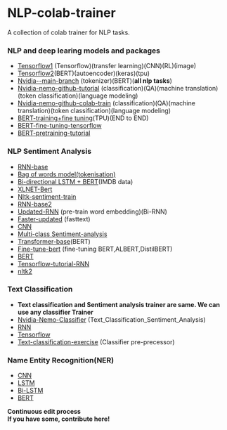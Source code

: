 # NLP-colab-trainer
A collection of colab trainer for NLP tasks.

### NLP and deep learing models and packages

* [Tensorflow1](https://colab.research.google.com/github/Hvass-Labs/TensorFlow-Tutorials) (Tensorflow)(transfer learning)(CNN)(RL)(image)
* [Tensorflow2](https://colab.research.google.com/github/tensorflow/tpu)(BERT)(autoencoder)(keras)(tpu)
* [Nvidia--main-branch](https://docs.google.com/document/d/1UMRNY391vuseB7o-qJswet4PlUPBe0Eb7K6KZoGchg8/edit) (tokenizer)(BERT)(**all nlp tasks**)
* [Nvidia-nemo-github-tutorial](https://github.com/NVIDIA/NeMo/tree/main/nemo/collections/nlp/models) (classification)(QA)(machine translation)(token classification)(language modeling)
* [Nvidia-nemo-github-colab-train](https://github.com/NVIDIA/NeMo/tree/main/tutorials/nlp) (classification)(QA)(machine translation)(token classification)(language modeling)
* [BERT-training+fine tuning](https://colab.research.google.com/github/tensorflow/tpu/blob/master/tools/colab/bert_finetuning_with_cloud_tpus.ipynb)(TPU)(END to END)
* [BERT-fine-tuning-tensorflow](https://colab.research.google.com/github/tensorflow/models/blob/master/official/colab/fine_tuning_bert.ipynb)
* [BERT-pretraining-tutorial](https://colab.research.google.com/github/NVIDIA/NeMo/blob/0.9rc/examples/nlp/BERTPretrainingTutorial.ipynb)

### NLP Sentiment Analysis

* [RNN-base](https://colab.research.google.com/github/d2l-ai/d2l-en-colab/blob/master/chapter_natural-language-processing-applications/sentiment-analysis-rnn.ipynb)
* [Bag of words model(tokenisation)](https://github.com/prakharchoudhary/SentimentAnalysis/blob/master/sentiment_analysis.ipynb)
* [Bi-directional LSTM + BERT](https://github.com/hosein-m/SentimentAnalysis/blob/master/main.ipynb)(IMDB data)
* [XLNET-Bert](https://github.com/kcmankar/pytorch-sentiment-analysis-using-XLNet/blob/master/xlnet_sentiment_analysis.ipynb)
* [Nltk-sentiment-train](http://www.nltk.org/howto/sentiment.html)
* [RNN-base2](https://github.com/bentrevett/pytorch-sentiment-analysis/blob/master/1%20-%20Simple%20Sentiment%20Analysis.ipynb)
* [Updated-RNN](https://github.com/bentrevett/pytorch-sentiment-analysis/blob/master/2%20-%20Upgraded%20Sentiment%20Analysis.ipynb) (pre-train word embedding)(Bi-RNN)
* [Faster-updated](https://github.com/bentrevett/pytorch-sentiment-analysis/blob/master/3%20-%20Faster%20Sentiment%20Analysis.ipynb) (fasttext)
* [CNN](https://github.com/bentrevett/pytorch-sentiment-analysis/blob/master/4%20-%20Convolutional%20Sentiment%20Analysis.ipynb)
* [Multi-class Sentiment-analysis](https://github.com/bentrevett/pytorch-sentiment-analysis/blob/master/5%20-%20Multi-class%20Sentiment%20Analysis.ipynb)
* [Transformer-base](https://github.com/bentrevett/pytorch-sentiment-analysis/blob/master/6%20-%20Transformers%20for%20Sentiment%20Analysis.ipynb)(BERT)
* [Fine-tune-bert](https://github.com/barissayil/SentimentAnalysis) (fine-tuning BERT,ALBERT,DistilBERT)
* [BERT](https://github.com/rlagywns0213/Sentimental_Analysis_bert/blob/main/bert_classification.ipynb)
* [Tensorflow-tutorial-RNN](https://colab.research.google.com/github/Hvass-Labs/TensorFlow-Tutorials/blob/master/20_Natural_Language_Processing.ipynb)
* [nltk2](https://www.kaggle.com/ngyptr/python-nltk-sentiment-analysis)

### Text Classification

* **Text classification and Sentiment analysis trainer are same. We can use any classifier Trainer**
* [Nvidia-Nemo-Classifier](https://colab.research.google.com/github/NVIDIA/NeMo/blob/main/tutorials/nlp/Text_Classification_Sentiment_Analysis.ipynb) (Text_Classification_Sentiment_Analysis)
* [RNN](https://colab.research.google.com/github/tensorflow/docs/blob/master/site/en/tutorials/text/text_classification_rnn.ipynb)
* [Tensorflow](https://colab.research.google.com/github/FirebaseExtended/codelab-textclassification-android/blob/master/train_tflite_model.ipynb)
* [Text-classification-exercise](https://colab.research.google.com/drive/1Y-vJ49-Hw6zFkUx1ON1OYB4euC4vNKKJ) (Classifier pre-precessor)


### Name Entity Recognition(NER)

* [CNN](https://github.com/urigoren/nlp_ner_workshop/blob/master/notebooks/NER%20with%20CNN.ipynb)
* [LSTM](https://github.com/urigoren/nlp_ner_workshop/blob/master/notebooks/NER%20with%20LSTM.ipynb)
* [Bi-LSTM](https://github.com/urigoren/nlp_ner_workshop/blob/master/notebooks/NER_with_Pytorch_Bi_LSTM.ipynb)
* [BERT](https://colab.research.google.com/github/NVIDIA/NeMo/blob/0.9rc/examples/nlp/NERWithBERT.ipynb)

**Continuous edit process** \
**If you have some, contribute here!**









